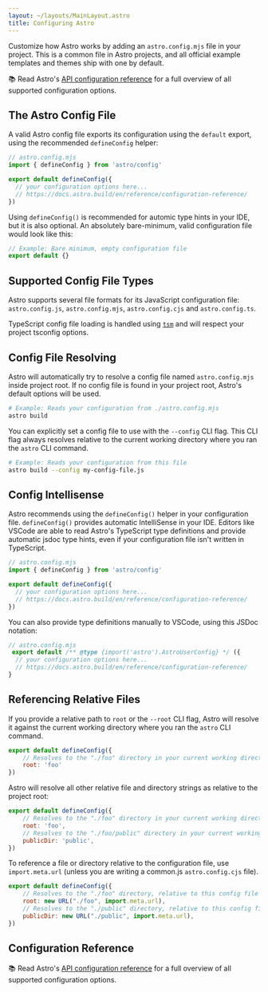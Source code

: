 ```yaml
---
layout: ~/layouts/MainLayout.astro
title: Configuring Astro
---
```


Customize how Astro works by adding an `astro.config.mjs` file in your project. This is a common file in Astro projects, and all official example templates and themes ship with one by default.

📚 Read Astro's [API configuration reference](/en/reference/configuration-reference/) for a full overview of all supported configuration options.
## The Astro Config File

A valid Astro config file exports its configuration using the `default` export, using the recommended `defineConfig` helper:

```js
// astro.config.mjs
import { defineConfig } from 'astro/config'

export default defineConfig({
  // your configuration options here...
  // https://docs.astro.build/en/reference/configuration-reference/
})
```

Using `defineConfig()` is recommended for automic type hints in your IDE, but it is also optional. An absolutely bare-minimum, valid configuration file would look like this:

```js
// Example: Bare minimum, empty configuration file
export default {}
```

## Supported Config File Types

Astro supports several file formats for its JavaScript configuration file: `astro.config.js`, `astro.config.mjs`, `astro.config.cjs` and `astro.config.ts`. 

TypeScript config file loading is handled using [`tsm`](https://github.com/lukeed/tsm) and will respect your project tsconfig options.
## Config File Resolving

Astro will automatically try to resolve a config file named `astro.config.mjs` inside project root. If no config file is found in your project root, Astro's default options will be used.

```bash
# Example: Reads your configuration from ./astro.config.mjs
astro build
```

You can explicitly set a config file to use with the `--config` CLI flag. This CLI flag always resolves relative to the current working directory where you ran the `astro` CLI command.

```bash
# Example: Reads your configuration from this file
astro build --config my-config-file.js
```

## Config Intellisense

Astro recommends using the `defineConfig()` helper in your configuration file. `defineConfig()` provides automatic IntelliSense in your IDE. Editors like VSCode are able to read Astro's TypeScript type definitions and provide automatic jsdoc type hints, even if your configuration file isn't written in TypeScript.

```js
// astro.config.mjs
import { defineConfig } from 'astro/config'

export default defineConfig({
  // your configuration options here...
  // https://docs.astro.build/en/reference/configuration-reference/
})
```

You can also provide type definitions manually to VSCode, using this JSDoc notation:

```js
// astro.config.mjs
 export default /** @type {import('astro').AstroUserConfig} */ ({
  // your configuration options here...
  // https://docs.astro.build/en/reference/configuration-reference/
}
```

## Referencing Relative Files

If you provide a relative path to `root` or the `--root` CLI flag, Astro will resolve it against the current working directory where you ran the `astro` CLI command.

```js
export default defineConfig({
    // Resolves to the "./foo" directory in your current working directory
    root: 'foo'
})
```

Astro will resolve all other relative file and directory strings as relative to the project root:

```js
export default defineConfig({
    // Resolves to the "./foo" directory in your current working directory
    root: 'foo',
    // Resolves to the "./foo/public" directory in your current working directory
    publicDir: 'public',
})
```

To reference a file or directory relative to the configuration file, use `import.meta.url` (unless you are writing a common.js `astro.config.cjs` file).

```js
export default defineConfig({
    // Resolves to the "./foo" directory, relative to this config file
    root: new URL("./foo", import.meta.url),
    // Resolves to the "./public" directory, relative to this config file
    publicDir: new URL("./public", import.meta.url),
})
```

## Configuration Reference

📚 Read Astro's [API configuration reference](/en/reference/configuration-reference/) for a full overview of all supported configuration options.

